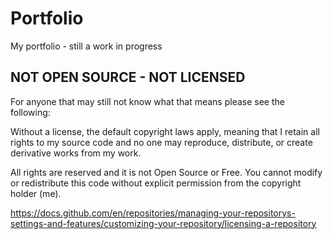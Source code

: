 # Portfolio
My portfolio - still a work in progress

## NOT OPEN SOURCE - NOT LICENSED

For anyone that may still not know what that means please see the following:

Without a license, the default copyright laws apply, meaning that I retain all rights to my source code and no one may reproduce, distribute, or create derivative works from my work. 

All rights are reserved and it is not Open Source or Free. You cannot modify or redistribute this code without explicit permission from the copyright holder (me). 
 
 https://docs.github.com/en/repositories/managing-your-repositorys-settings-and-features/customizing-your-repository/licensing-a-repository

